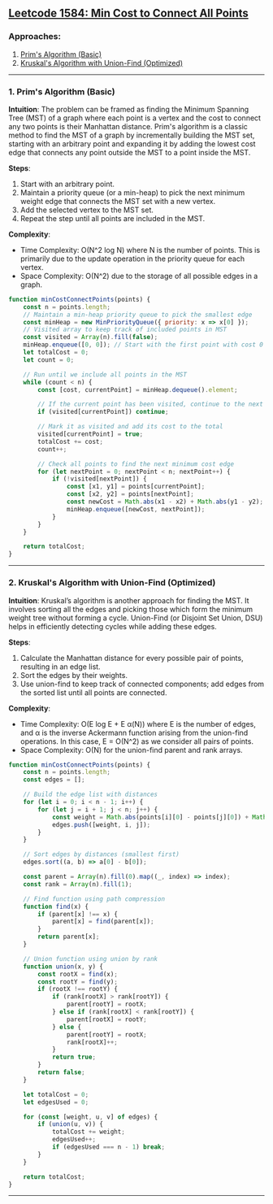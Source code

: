 ## [Leetcode 1584: Min Cost to Connect All Points](https://leetcode.com/problems/min-cost-to-connect-all-points/)

### Approaches:
1. [Prim's Algorithm (Basic)](#prim-algorithm-basic)
2. [Kruskal's Algorithm with Union-Find (Optimized)](#kruskal-optimized)

---

### 1. Prim's Algorithm (Basic)

**Intuition**:
The problem can be framed as finding the Minimum Spanning Tree (MST) of a graph where each point is a vertex and the cost to connect any two points is their Manhattan distance. Prim's algorithm is a classic method to find the MST of a graph by incrementally building the MST set, starting with an arbitrary point and expanding it by adding the lowest cost edge that connects any point outside the MST to a point inside the MST.

**Steps**:
1. Start with an arbitrary point.
2. Maintain a priority queue (or a min-heap) to pick the next minimum weight edge that connects the MST set with a new vertex.
3. Add the selected vertex to the MST set.
4. Repeat the step until all points are included in the MST.

**Complexity**:  
- Time Complexity: O(N^2 log N) where N is the number of points. This is primarily due to the update operation in the priority queue for each vertex.
- Space Complexity: O(N^2) due to the storage of all possible edges in a graph.

```javascript
function minCostConnectPoints(points) {
    const n = points.length;
    // Maintain a min-heap priority queue to pick the smallest edge
    const minHeap = new MinPriorityQueue({ priority: x => x[0] });
    // Visited array to keep track of included points in MST
    const visited = Array(n).fill(false);
    minHeap.enqueue([0, 0]); // Start with the first point with cost 0
    let totalCost = 0;
    let count = 0;

    // Run until we include all points in the MST
    while (count < n) {
        const [cost, currentPoint] = minHeap.dequeue().element;

        // If the current point has been visited, continue to the next
        if (visited[currentPoint]) continue;

        // Mark it as visited and add its cost to the total
        visited[currentPoint] = true;
        totalCost += cost;
        count++;

        // Check all points to find the next minimum cost edge
        for (let nextPoint = 0; nextPoint < n; nextPoint++) {
            if (!visited[nextPoint]) {
                const [x1, y1] = points[currentPoint];
                const [x2, y2] = points[nextPoint];
                const newCost = Math.abs(x1 - x2) + Math.abs(y1 - y2);
                minHeap.enqueue([newCost, nextPoint]);
            }
        }
    }

    return totalCost;
}
```

---

### 2. Kruskal's Algorithm with Union-Find (Optimized)

**Intuition**:
Kruskal’s algorithm is another approach for finding the MST. It involves sorting all the edges and picking those which form the minimum weight tree without forming a cycle. Union-Find (or Disjoint Set Union, DSU) helps in efficiently detecting cycles while adding these edges.

**Steps**:
1. Calculate the Manhattan distance for every possible pair of points, resulting in an edge list.
2. Sort the edges by their weights.
3. Use union-find to keep track of connected components; add edges from the sorted list until all points are connected.

**Complexity**:  
- Time Complexity: O(E log E + E α(N)) where E is the number of edges, and α is the inverse Ackermann function arising from the union-find operations. In this case, E = O(N^2) as we consider all pairs of points.
- Space Complexity: O(N) for the union-find parent and rank arrays.

```javascript
function minCostConnectPoints(points) {
    const n = points.length;
    const edges = [];

    // Build the edge list with distances
    for (let i = 0; i < n - 1; i++) {
        for (let j = i + 1; j < n; j++) {
            const weight = Math.abs(points[i][0] - points[j][0]) + Math.abs(points[i][1] - points[j][1]);
            edges.push([weight, i, j]);
        }
    }

    // Sort edges by distances (smallest first)
    edges.sort((a, b) => a[0] - b[0]);

    const parent = Array(n).fill(0).map((_, index) => index);
    const rank = Array(n).fill(1);

    // Find function using path compression
    function find(x) {
        if (parent[x] !== x) {
            parent[x] = find(parent[x]);
        }
        return parent[x];
    }

    // Union function using union by rank
    function union(x, y) {
        const rootX = find(x);
        const rootY = find(y);
        if (rootX !== rootY) {
            if (rank[rootX] > rank[rootY]) {
                parent[rootY] = rootX;
            } else if (rank[rootX] < rank[rootY]) {
                parent[rootX] = rootY;
            } else {
                parent[rootY] = rootX;
                rank[rootX]++;
            }
            return true;
        }
        return false;
    }

    let totalCost = 0;
    let edgesUsed = 0;

    for (const [weight, u, v] of edges) {
        if (union(u, v)) {
            totalCost += weight;
            edgesUsed++;
            if (edgesUsed === n - 1) break;
        }
    }

    return totalCost;
}
```

---

